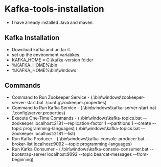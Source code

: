 # Kafka-tools-installation

- I have already installed Java and maven.

## Kafka Installation
   - Download kafka and un tar it.
   - set up the environment variabkes.
   - KAFKA_HOME = C:\kafka-version folder
   - %KAFKA_HOME%\bin
   - %KAFKA_HOME%\bin\windows
   
## Commands
  - Command to Run Zookeeper Service - (.\bin\windows\zookeeper-server-start.bat .\config\zookeeper.properties)
  - Command to Run Kafka Service - (.\bin\windows\kafka-server-start.bat .\config\server.properties)
  - Execute One-Time Commands - (.\bin\windows\kafka-topics.bat --zookeeper localhost:2181 --replication-factor 1 --partitions 1 --create --topic programming-languages)
    (.\bin\windows\kafka-topics.bat --zookeeper localhost:2181 --list)
  - Run Kafka Producer - (.\bin\windows\kafka-console-producer.bat --broker-list localhost:9092 --topic programming-languages)
  - Run Kafka Consumer - (.\bin\windows\kafka-console-consumer.bat --bootstrap-server localhost:9092 --topic bearcat-messages --from-beginning)
